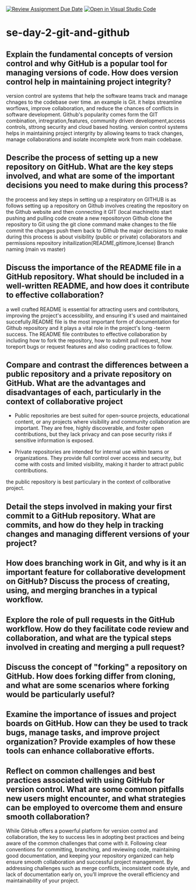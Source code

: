 [![Review Assignment Due Date](https://classroom.github.com/assets/deadline-readme-button-22041afd0340ce965d47ae6ef1cefeee28c7c493a6346c4f15d667ab976d596c.svg)](https://classroom.github.com/a/8wgCKhpZ)
[![Open in Visual Studio Code](https://classroom.github.com/assets/open-in-vscode-2e0aaae1b6195c2367325f4f02e2d04e9abb55f0b24a779b69b11b9e10269abc.svg)](https://classroom.github.com/online_ide?assignment_repo_id=18590066&assignment_repo_type=AssignmentRepo)
# se-day-2-git-and-github
## Explain the fundamental concepts of version control and why GitHub is a popular tool for managing versions of code. How does version control help in maintaining project integrity?
version control are systems that help the software teams track and manage chnages to the codebase over time. an example is Git. it helps streamline worflows, improve collaboration, and reduce the chances of conflicts in software development. Github's popularity comes form the GIT combination, intregration,features, community driven development,access controls, sttrong security and cloud based hosting.
version control systems helps in maintaining project intergrity by allowing teams to track changes, manage collaborations and isolate incomplete work from main codebase.

## Describe the process of setting up a new repository on GitHub. What are the key steps involved, and what are some of the important decisions you need to make during this process?
the proceess and key steps in setting up a respiratory on GITHUB is as follows
setting up a repository on Github involves creating the repository on the Github website and then connecting it GIT (local machine)to start pushing and pulling code
create a new repositoryon Github
clone the repository to Git using the git clone command
make changes to the file
commit the changes
push them back to Github
the major decisions to make during this process is about
visibility (public or private)
collaborators and permissions
repository initailization(README,gitimore,license)
Branch naming (main vs master)

## Discuss the importance of the README file in a GitHub repository. What should be included in a well-written README, and how does it contribute to effective collaboration?
a well crafted README is essential for attracting users and contributors, improving the project's accessibility, and ensuring it's used and maintained succefully.README file is the most important form of documentation for  Github repository and it plays a vital role in the project's long -teerm success. The README file contributes to effective collaboration by including how to fork the repository, how to submit pull request, how toreport bugs or request features and also coding practices to follow.

## Compare and contrast the differences between a public repository and a private repository on GitHub. What are the advantages and disadvantages of each, particularly in the context of collaborative project
- Public repositories are best suited for open-source projects, educational content, or any projects where visibility and community collaboration are important. They are free, highly discoverable, and foster open contributions, but they lack privacy and can pose security risks if sensitive information is exposed.

- Private repositories are intended for internal use within teams or organizations. They provide full control over access and security, but come with costs and limited visibility, making it harder to attract public contributions.

the public repository is best particulary in the context of collborative project.

## Detail the steps involved in making your first commit to a GitHub repository. What are commits, and how do they help in tracking changes and managing different versions of your project?

## How does branching work in Git, and why is it an important feature for collaborative development on GitHub? Discuss the process of creating, using, and merging branches in a typical workflow.

## Explore the role of pull requests in the GitHub workflow. How do they facilitate code review and collaboration, and what are the typical steps involved in creating and merging a pull request?

## Discuss the concept of "forking" a repository on GitHub. How does forking differ from cloning, and what are some scenarios where forking would be particularly useful?

## Examine the importance of issues and project boards on GitHub. How can they be used to track bugs, manage tasks, and improve project organization? Provide examples of how these tools can enhance collaborative efforts.

## Reflect on common challenges and best practices associated with using GitHub for version control. What are some common pitfalls new users might encounter, and what strategies can be employed to overcome them and ensure smooth collaboration?
While GitHub offers a powerful platform for version control and collaboration, the key to success lies in adopting best practices and being aware of the common challenges that come with it. Following clear conventions for committing, branching, and reviewing code, maintaining good documentation, and keeping your repository organized can help ensure smooth collaboration and successful project management. By addressing challenges such as merge conflicts, inconsistent code style, and lack of documentation early on, you’ll improve the overall efficiency and maintainability of your project.
